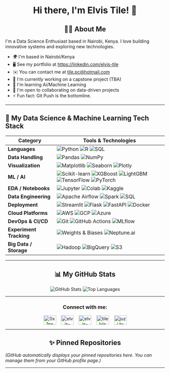 <h1 align="center">Hi there, I'm Elvis Tile! 👋</h1>

<!-- Optional: Add a cool banner image here -->
<!-- <p align="center">
  <img src="path/to/your/banner.gif" alt="Welcome Banner" width="600"/>
</p> -->

<h2 align="center">👨‍💻 About Me</h2>

I'm a Data Science Enthusiast based in Nairobi, Kenya. I love building innovative systems and exploring new technologies.

*   🌍 I'm based in Nairobi/Kenya
*   🖥️ See my portfolio at https://linkedin.com/elvis-tile
*   ✉️ You can contact me at tile.pc@hotmail.com
*   🚀 I'm currently working on a capstone project (TBA)
*   🧠 I'm learning Ai/Machine Learning 
*   🤝 I'm open to collaborating on data-driven projects
*   ⚡ Fun fact: Git Push is the bottomline.

---
## 🧠 My Data Science & Machine Learning Tech Stack

| Category           | Tools & Technologies                                                                                         |
|--------------------|--------------------------------------------------------------------------------------------------------------|
| **Languages**       | ![Python](https://img.shields.io/badge/-Python-3776AB?logo=python&logoColor=white) ![R](https://img.shields.io/badge/-R-276DC3?logo=r&logoColor=white) ![SQL](https://img.shields.io/badge/-SQL-4479A1?logo=postgresql&logoColor=white) |
| **Data Handling**   | ![Pandas](https://img.shields.io/badge/-Pandas-150458?logo=pandas&logoColor=white) ![NumPy](https://img.shields.io/badge/-NumPy-013243?logo=numpy&logoColor=white) |
| **Visualization**   | ![Matplotlib](https://img.shields.io/badge/-Matplotlib-11557C?logo=plotly&logoColor=white) ![Seaborn](https://img.shields.io/badge/-Seaborn-3B4D64?logo=seaborn&logoColor=white) ![Plotly](https://img.shields.io/badge/-Plotly-3F4F75?logo=plotly&logoColor=white) |
| **ML / AI**         | ![Scikit-learn](https://img.shields.io/badge/-Scikit--learn-F7931E?logo=scikit-learn&logoColor=white) ![XGBoost](https://img.shields.io/badge/-XGBoost-EC6C00?logo=xgboost&logoColor=white) ![LightGBM](https://img.shields.io/badge/-LightGBM-FFBF00?logo=lightgbm&logoColor=white) ![TensorFlow](https://img.shields.io/badge/-TensorFlow-FF6F00?logo=tensorflow&logoColor=white) ![PyTorch](https://img.shields.io/badge/-PyTorch-EE4C2C?logo=pytorch&logoColor=white) |
| **EDA / Notebooks** | ![Jupyter](https://img.shields.io/badge/-Jupyter-F37626?logo=jupyter&logoColor=white) ![Colab](https://img.shields.io/badge/-Google_Colab-F9AB00?logo=google-colab&logoColor=black) ![Kaggle](https://img.shields.io/badge/-Kaggle-20BEFF?logo=kaggle&logoColor=white) |
| **Data Engineering**| ![Apache Airflow](https://img.shields.io/badge/-Airflow-017CEE?logo=apache-airflow&logoColor=white) ![Spark](https://img.shields.io/badge/-Spark-E25A1C?logo=apache-spark&logoColor=white) ![SQL](https://img.shields.io/badge/-SQL-4479A1?logo=postgresql&logoColor=white) |
| **Deployment**      | ![Streamlit](https://img.shields.io/badge/-Streamlit-FF4B4B?logo=streamlit&logoColor=white) ![Flask](https://img.shields.io/badge/-Flask-000000?logo=flask&logoColor=white) ![FastAPI](https://img.shields.io/badge/-FastAPI-009688?logo=fastapi&logoColor=white) ![Docker](https://img.shields.io/badge/-Docker-2496ED?logo=docker&logoColor=white) |
| **Cloud Platforms** | ![AWS](https://img.shields.io/badge/-AWS-232F3E?logo=amazonaws&logoColor=white) ![GCP](https://img.shields.io/badge/-GCP-4285F4?logo=googlecloud&logoColor=white) ![Azure](https://img.shields.io/badge/-Azure-0078D4?logo=microsoftazure&logoColor=white) |
| **DevOps & CI/CD**  | ![Git](https://img.shields.io/badge/-Git-F05032?logo=git&logoColor=white) ![GitHub Actions](https://img.shields.io/badge/-GitHub_Actions-2088FF?logo=github-actions&logoColor=white) ![MLflow](https://img.shields.io/badge/-MLflow-3D3D3D?logo=mlflow&logoColor=white) |
| **Experiment Tracking** | ![Weights & Biases](https://img.shields.io/badge/-W&B-FFBE00?logo=weightsandbiases&logoColor=black) ![Neptune.ai](https://img.shields.io/badge/-Neptune.ai-191970?logo=neptune&logoColor=white) |
| **Big Data / Storage** | ![Hadoop](https://img.shields.io/badge/-Hadoop-66CCFF?logo=apachehadoop&logoColor=white) ![BigQuery](https://img.shields.io/badge/-BigQuery-669DF6?logo=googlebigquery&logoColor=white) ![S3](https://img.shields.io/badge/-S3-569A31?logo=amazons3&logoColor=white) |

---

<h2 align="center">📊 My GitHub Stats</h2>

<!-- Replace `elvis07jr` with your actual GitHub username -->
<p align="center">
  <img src="https://github-readme-stats.vercel.app/api?username=elvis07jr&show_icons=true&theme=radical" alt="GitHub Stats" />
  <img src="https://github-readme-stats.vercel.app/api/top-langs/?username=elvis07jr&layout=compact&theme=radical" alt="Top Languages" />
</p>

<!--
Other cool stats options:
- https://github.com/anuraghazra/github-readme-stats
- https://github.com/DenverCoder1/github-readme-streak-stats
- https://github.com/ashutosh00710/github-readme-activity-graph
-->

---

<h3 align="center">Connect with me:</h3>
<p align="center">
<a href="https://twitter.com/0x1no" target="blank"><img align="center" src="https://raw.githubusercontent.com/rahuldkjain/github-profile-readme-generator/master/src/images/icons/Social/twitter.svg" alt="0x1no" height="30" width="40" /></a>&nbsp;&nbsp;&nbsp;
<a href="https://linkedin.com/in/elvis-kiprono-0617747b" target="blank"><img align="center" src="https://raw.githubusercontent.com/rahuldkjain/github-profile-readme-generator/master/src/images/icons/Social/linked-in-alt.svg" alt="elvis-kiprono-0617747b" height="30" width="40" /></a>&nbsp;&nbsp;&nbsp;
<a href="https://stackoverflow.com/users/elvis-kiprono" target="blank"><img align="center" src="https://raw.githubusercontent.com/rahuldkjain/github-profile-readme-generator/master/src/images/icons/Social/stack-overflow.svg" alt="elvis-kiprono" height="30" width="40" /></a>&nbsp;&nbsp;&nbsp;
<a href="https://fb.com/tilelvis" target="blank"><img align="center" src="https://raw.githubusercontent.com/rahuldkjain/github-profile-readme-generator/master/src/images/icons/Social/facebook.svg" alt="tilelvis" height="30" width="40" /></a>&nbsp;&nbsp;&nbsp;
<a href="https://instagram.com/juzi.tu" target="blank"><img align="center" src="https://raw.githubusercontent.com/rahuldkjain/github-profile-readme-generator/master/src/images/icons/Social/instagram.svg" alt="juzi.tu" height="30" width="40" /></a>
</p>

---

<h2 align="center">✨ Pinned Repositories</h2>

*(GitHub automatically displays your pinned repositories here. You can manage them from your GitHub profile page.)*

---

<!-- Optional sections: -->
<!--
## 🌱 I'm Currently Learning
* ...
* ...

## 👯 I'm Looking to Collaborate On
* ...
* ...

## 🤔 I'm Looking for Help With
* ...
* ...

## 💬 Ask Me About
* ...
* ...

## 😄 Pronouns
* She/Her, He/Him, They/Them, etc.
-->

<!-- Support Me Button -->
<!--
<p align="left">
  <a href="https://www.buymeacoffee.com/yourusername" target="_blank">
    <img src="https://cdn.buymeacoffee.com/buttons/v2/default-yellow.png" alt="Buy Me A Coffee" style="height: 50px !important;width: 210px !important;" >
  </a>
</p>
-->
